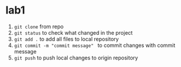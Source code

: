 # lab1
1. `git clone` from repo
2. `git status` to check what changed in the project
3. `git add .` to add all files to local repository
4. `git commit -m "commit message" ` to commit changes with commit message
5. `git push` to push local changes to origin repository